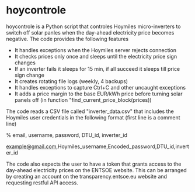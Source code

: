 # hoycontrole
hoycontrole is a Python script that controles Hoymiles micro-inverters to switch off solar panles when the day-ahead electricity price becomes negative. The code provides the following features

- It handles exceptions when the Hoymiles server rejects connection 
- It checks prices only once and sleeps until the electricity price sign changes 
- If an inverter fails it sleeps for 15 min, if all succeed it sleeps till price sign change
- It creates rotating file logs (weekly, 4 backups)
- It handles exceptions to capture Ctrl+C and other uncaught exceptions 
- It adds a price margin to the base EUR/kWh price before turning solar panels off (in function "find_current_price_block(prices))

The code reads a CSV file called "inverter_data.csv" that includes the Hoymiles user credentials in the following format (first line is a comment line)

% email, username, password, DTU_id, inverter_id

example@gmail.com,Hoymiles_username,Encoded_password,DTU_id,inverter_id

The code also expects the user to have a token that grants access to the day-ahead electricity prices on the ENTSOE website. This can be arranged by creating an account on the transparency.entsoe.eu website and requesting restful API access.

